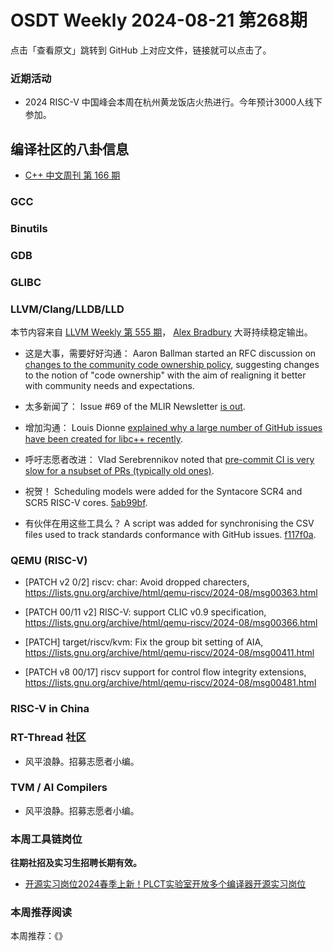 # OSDT Weekly 2024-08-21 第268期

点击「查看原文」跳转到 GitHub 上对应文件，链接就可以点击了。

### 近期活动

- 2024 RISC-V 中国峰会本周在杭州黄龙饭店火热进行。今年预计3000人线下参加。

## 编译社区的八卦信息

- [C++ 中文周刊 第 166 期](https://mp.weixin.qq.com/s/ePrTsPnXdDhUx7WGxaphlA)

### GCC

### Binutils

### GDB

### GLIBC

### LLVM/Clang/LLDB/LLD

本节内容来自 [LLVM Weekly 第 555 期](http://llvmweekly.org/issue/555)，
[Alex Bradbury](https://www.linkedin.com/in/alex-bradbury/) 大哥持续稳定输出。

* 这是大事，需要好好沟通： Aaron Ballman started an RFC discussion on [changes to the community code ownership policy](https://discourse.llvm.org/t/rfc-proposing-changes-to-the-community-code-ownership-policy/80714), suggesting changes to the notion of "code ownership" with the aim of realigning it better with community needs and expectations.

* 太多新闻了： Issue #69 of the MLIR Newsletter [is out](https://discourse.llvm.org/t/mlir-news-69th-edition-15th-august-2024/80667).

* 增加沟通： Louis Dionne [explained why a large number of GitHub issues have been created for libc++ recently](https://discourse.llvm.org/t/creation-of-a-large-number-of-github-issues-for-libc-recently/80735).

* 呼吁志愿者改进： Vlad Serebrennikov noted that [pre-commit CI is very slow for a nsubset of PRs (typically old ones)](https://discourse.llvm.org/t/severely-degraded-pre-commit-ci-performance-for-some-builds/80731).

* 祝贺！ Scheduling models were added for the Syntacore SCR4 and SCR5 RISC-V cores.
  [5ab99bf](https://github.com/llvm/llvm-project/commit/5ab99bf1a757).

* 有伙伴在用这些工具么？ A script was added for synchronising the CSV files used to track standards conformance with GitHub issues.
  [f117f0a](https://github.com/llvm/llvm-project/commit/f117f0a74617).

### QEMU (RISC-V)

- [PATCH v2 0/2] riscv: char: Avoid dropped charecters,
  https://lists.gnu.org/archive/html/qemu-riscv/2024-08/msg00363.html

- [PATCH 00/11 v2] RISC-V: support CLIC v0.9 specification,
  https://lists.gnu.org/archive/html/qemu-riscv/2024-08/msg00366.html

- [PATCH] target/riscv/kvm: Fix the group bit setting of AIA,
  https://lists.gnu.org/archive/html/qemu-riscv/2024-08/msg00411.html

- [PATCH v8 00/17] riscv support for control flow integrity extensions,
  https://lists.gnu.org/archive/html/qemu-riscv/2024-08/msg00481.html

### RISC-V in China

### RT-Thread 社区

- 风平浪静。招募志愿者小编。

### TVM / AI Compilers

- 风平浪静。招募志愿者小编。

### 本周工具链岗位

**往期社招及实习生招聘长期有效。**

- [开源实习岗位2024春季上新！PLCT实验室开放多个编译器开源实习岗位](https://mp.weixin.qq.com/s/D-l7hE2S-21NCAZsVqPzMA)

### 本周推荐阅读

本周推荐：《》
